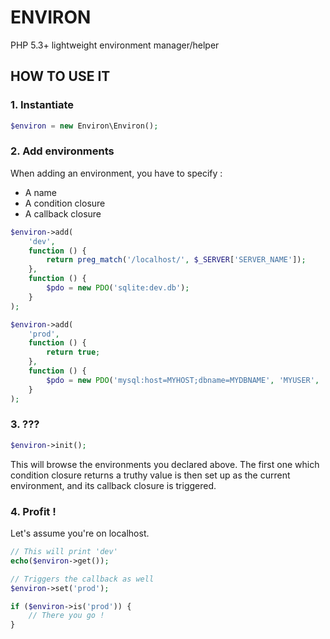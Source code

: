 # ENVIRON

PHP 5.3+ lightweight environment manager/helper

## HOW TO USE IT

### 1. Instantiate

```php
$environ = new Environ\Environ();
```

### 2. Add environments

When adding an environment, you have to specify :

- A name
- A condition closure
- A callback closure

```php
$environ->add(
    'dev',
    function () {
        return preg_match('/localhost/', $_SERVER['SERVER_NAME']);
    },
    function () {
        $pdo = new PDO('sqlite:dev.db');
    }
);

$environ->add(
    'prod',
    function () {
        return true;
    },
    function () {
        $pdo = new PDO('mysql:host=MYHOST;dbname=MYDBNAME', 'MYUSER', 'MYPASSWORD');
    }
);
```

### 3. ???

```php
$environ->init();
```

This will browse the environments you declared above. The first one which condition closure returns a truthy value is then set up as the current environment, and its callback closure is triggered.

### 4. Profit !

Let's assume you're on localhost.

```php
// This will print 'dev'
echo($environ->get());

// Triggers the callback as well
$environ->set('prod');

if ($environ->is('prod')) {
    // There you go !
}
```
